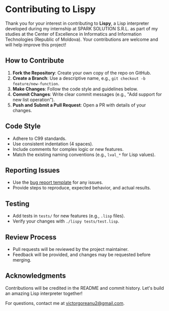 # Contributing to Lispy

Thank you for your interest in contributing to **Lispy**, a Lisp interpreter developed during my internship at SPARK SOLUTION S.R.L. as part of my studies at the Center of Excellence in Informatics and Information Technologies (Republic of Moldova). Your contributions are welcome and will help improve this project!

## How to Contribute

1. **Fork the Repository**: Create your own copy of the repo on GitHub.
2. **Create a Branch**: Use a descriptive name, e.g., `git checkout -b feature/new-function`.
3. **Make Changes**: Follow the code style and guidelines below.
4. **Commit Changes**: Write clear commit messages (e.g., "Add support for new list operation").
5. **Push and Submit a Pull Request**: Open a PR with details of your changes.

## Code Style

- Adhere to C99 standards.
- Use consistent indentation (4 spaces).
- Include comments for complex logic or new features.
- Match the existing naming conventions (e.g., `lval_*` for Lisp values).

## Reporting Issues

- Use the [bug report template](.github/ISSUE_TEMPLATE/bug_report.md) for any issues.
- Provide steps to reproduce, expected behavior, and actual results.

## Testing

- Add tests in `tests/` for new features (e.g., `.lisp` files).
- Verify your changes with `./lispy tests/test.lisp`.

## Review Process

- Pull requests will be reviewed by the project maintainer.
- Feedback will be provided, and changes may be requested before merging.

## Acknowledgments

Contributions will be credited in the README and commit history. Let's build an amazing Lisp interpreter together!

For questions, contact me at [victorgoreanu2@gmail.com](mailto:victorgoreanu2@gmail.com).
